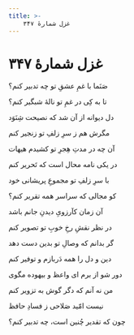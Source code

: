 ```yaml
---
title: >-
    غزل شمارهٔ ۳۴۷
---
```

# غزل شمارهٔ ۳۴۷

<div class="b" id="bn1"><div class="m1"><p>صَنَما با غمِ عشقِ تو چه تدبیر کنم؟</p></div>
<div class="m2"><p>تا به کِی در غمِ تو نالهٔ شبگیر کنم؟</p></div></div>
<div class="b" id="bn2"><div class="m1"><p>دل دیوانه از آن شد که نصیحت شِنَوَد</p></div>
<div class="m2"><p>مگرش هم ز سرِ زلفِ تو زنجیر کنم</p></div></div>
<div class="b" id="bn3"><div class="m1"><p>آن چه در مدتِ هِجرِ تو کشیدم هیهات</p></div>
<div class="m2"><p>در یکی نامه محال است که تَحریر کنم</p></div></div>
<div class="b" id="bn4"><div class="m1"><p>با سرِ زلفِ تو مجموعِ پریشانی خود</p></div>
<div class="m2"><p>کو مجالی که سراسر همه تقریر کنم؟</p></div></div>
<div class="b" id="bn5"><div class="m1"><p>آن زمان کآرزویِ دیدنِ جانم باشد</p></div>
<div class="m2"><p>در نظر نقشِ رخِ خوبِ تو تصویر کنم</p></div></div>
<div class="b" id="bn6"><div class="m1"><p>گر بدانم که وصالِ تو بدین دست دهد</p></div>
<div class="m2"><p>دین و دل را همه دَربازم و توفیر کنم</p></div></div>
<div class="b" id="bn7"><div class="m1"><p>دور شو از برم ای واعظ و بیهوده مگوی</p></div>
<div class="m2"><p>من نه آنم که دگر گوش به تزویر کنم</p></div></div>
<div class="b" id="bn8"><div class="m1"><p>نیست امّید صَلاحی ز فسادِ حافظ</p></div>
<div class="m2"><p>چون که تقدیر چُنین است، چه تدبیر کنم؟</p></div></div>
